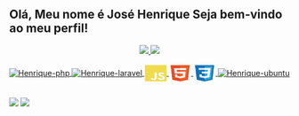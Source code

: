 ## Olá, Meu nome é José Henrique Seja bem-vindo ao meu perfil!
<div align="center">
  <a href="https://github.com/HenriqueJoanoni">
  <img height="180em" src="https://github-readme-stats.vercel.app/api?username=HenriqueJoanoni&show_icons=true&theme=tokyonight&include_all_commits=true&count_private=true"/>
  <img height="180em" src="https://github-readme-stats.vercel.app/api/top-langs/?username=HenriqueJoanoni&layout=compact&langs_count=7&theme=tokyonight"/>
</div>
<div style="display: inline_block"><br>
  
  <img align="center" alt="Henrique-php" height="60" width="60" src="https://cdn.jsdelivr.net/gh/devicons/devicon/icons/php/php-original.svg" />
  <img align="center" alt="Henrique-laravel" height="30" src="https://cdn.jsdelivr.net/gh/devicons/devicon/icons/laravel/laravel-plain.svg" />
  <img align="center" alt="Henrique-js" height="30" width="40" src="https://raw.githubusercontent.com/devicons/devicon/master/icons/javascript/javascript-plain.svg">
  <img align="center" alt="Henrique-HTML" height="30" width="40" src="https://raw.githubusercontent.com/devicons/devicon/master/icons/html5/html5-original.svg">
  <img align="center" alt="Henrique-CSS" height="30" width="40" src="https://raw.githubusercontent.com/devicons/devicon/master/icons/css3/css3-original.svg">
  <img align="center" alt="Henrique-ubuntu" height="30" width="40" src="https://cdn.jsdelivr.net/gh/devicons/devicon/icons/ubuntu/ubuntu-plain.svg" />
  <!--<img align="right" alt="Rafa-pic" height="150" style="border-radius:50px;" src="https://media.discordapp.net/attachments/639956127056134178/890373478988013628/Publicacoes_Instagram_1_1.png?width=676&height=676">-->
</div>
  
  ##
 
<div> 
  <a href = "mailto:henrique.joanoni@gmail.com" target="_blank"><img src="https://img.shields.io/badge/-Gmail-%23333?style=for-the-badge&logo=gmail&logoColor=white"></a>
  <a href="https://www.linkedin.com/in/henrique-joanoni/" target="_blank"><img src="https://img.shields.io/badge/-LinkedIn-%230077B5?style=for-the-badge&logo=linkedin&logoColor=white"></a> 
 
</div>
